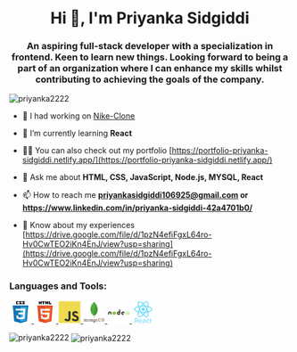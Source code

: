 <h1 align="center">Hi 👋, I'm Priyanka Sidgiddi</h1>
<h3 align="center">An aspiring full-stack developer with a specialization in frontend. Keen to learn new things. Looking forward to being a part of an organization where I can enhance my skills whilst contributing to achieving the goals of the company.</h3>

<p align="left"> <img src="https://komarev.com/ghpvc/?username=priyanka2222&label=Profile%20views&color=0e75b6&style=flat" alt="priyanka2222" /> </p>

<!-- <p align="left"> <a href="https://github.com/ryo-ma/github-profile-trophy"><img src="https://github-profile-trophy.vercel.app/?username=priyanka2222" alt="priyanka2222" /></a> </p> -->

- 🔭 I had working on [Nike-Clone](https://musing-meninsky-05edbe.netlify.app/)

- 🌱 I’m currently learning **React**

- 👨‍💻 You can also check out my portfolio [https://portfolio-priyanka-sidgiddi.netlify.app/](https://portfolio-priyanka-sidgiddi.netlify.app/)

- 💬 Ask me about **HTML, CSS, JavaScript, Node.js, MYSQL, React**

- 📫 How to reach me **priyankasidgiddi106925@gmail.com or https://www.linkedin.com/in/priyanka-sidgiddi-42a4701b0/**

- 📄 Know about my experiences [https://drive.google.com/file/d/1pzN4efiFgxL64ro-Hv0CwTEO2iKn4EnJ/view?usp=sharing](https://drive.google.com/file/d/1pzN4efiFgxL64ro-Hv0CwTEO2iKn4EnJ/view?usp=sharing)

<!-- <h3 align="left">Connect with me:</h3>
<p align="left">
</p> -->

<h3 align="left">Languages and Tools:</h3>
<p align="left"> <a href="https://www.w3schools.com/css/" target="_blank" rel="noreferrer"> <img src="https://raw.githubusercontent.com/devicons/devicon/master/icons/css3/css3-original-wordmark.svg" alt="css3" width="40" height="40"/> </a> <a href="https://www.w3.org/html/" target="_blank" rel="noreferrer"> <img src="https://raw.githubusercontent.com/devicons/devicon/master/icons/html5/html5-original-wordmark.svg" alt="html5" width="40" height="40"/> </a> <a href="https://developer.mozilla.org/en-US/docs/Web/JavaScript" target="_blank" rel="noreferrer"> <img src="https://raw.githubusercontent.com/devicons/devicon/master/icons/javascript/javascript-original.svg" alt="javascript" width="40" height="40"/> </a> <a href="https://www.mongodb.com/" target="_blank" rel="noreferrer"> <img src="https://raw.githubusercontent.com/devicons/devicon/master/icons/mongodb/mongodb-original-wordmark.svg" alt="mongodb" width="40" height="40"/> </a> <a href="https://nodejs.org" target="_blank" rel="noreferrer"> <img src="https://raw.githubusercontent.com/devicons/devicon/master/icons/nodejs/nodejs-original-wordmark.svg" alt="nodejs" width="40" height="40"/> </a> <a href="https://reactjs.org/" target="_blank" rel="noreferrer"> <img src="https://raw.githubusercontent.com/devicons/devicon/master/icons/react/react-original-wordmark.svg" alt="react" width="40" height="40"/> </a> </p>

<div><img align="left" src="https://github-readme-stats.vercel.app/api/top-langs?username=priyanka2222&show_icons=true&locale=en&layout=compact" alt="priyanka2222" /></div>

<div>&nbsp;<img align="center" src="https://github-readme-stats.vercel.app/api?username=priyanka2222&show_icons=true&locale=en" alt="priyanka2222" /></div>

<!-- <p><img align="center" src="https://github-readme-streak-stats.herokuapp.com/?user=priyanka2222&" alt="priyanka2222" /></p> -->
